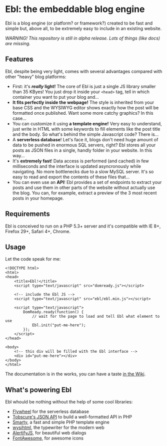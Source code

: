 Ebl: the embeddable blog engine
===============================

Ebl is a blog engine (or platform? or framework?) created to be fast and simple but, above all, to be extremely easy to include in an existing website.

*WARNING! This repository is still in alpha release. Lots of things (like docs) are missing.*

Features
--------

Ebl, despite being very light, comes with several advantages compared with other "heavy" blog platforms:

 * First: it's ***really* light!** The core of Ebl is just a single JS library smaller than 35 KByes! You just drop it inside your `<head>` tag, tell in which container you want to put your blog and...
 * **It fits perfectly inside the webpage!** The style is inherited from your base CSS and the WYSIWYG editor shows exactly how the post will be formatted once published. Want some more catchy graphics? In this case...
 * You can customize it using **a template engine!** Very easy to understand, just write in HTML with some keywords to fill elements like the post title and the body. So what's behind the simple Javascript code? There is...
 * A **serverless database**! Let's face it, blogs don't need huge amount of data to be pushed in enormous SQL servers, right? Ebl stores all your posts as JSON files in a single, handly folder in your website. In this way...
 * It's **extremely fast**! Data access is performed (and cached) in few milliseconds and the interface is updated asyncronously while navigating. No more bottlenecks due to a slow MySQL server. It's so easy to read and export the contents of these files that...
 * You can even use an **API**! Ebl provides a set of endpoints to extract your posts and use them in other parts of the website without actually use the blog. You can, for example, extract a preview of the 3 most recent posts in your homepage.

Requirements
------------
Ebl is conceived to run on a PHP 5.3+ server and it's compatible with IE 8+, Firefox 29+, Safari 4+, Chrome.

Usage
-----

Let the code speak for me:

```
<!DOCTYPE html>
<html>
<head>
	<title>Ebl!</title>
    <script type="text/javascript" src="domready.js"></script>
    
    <!-- include the Ebl JS -->
    <script type="text/javascript" src="ebl/ebl.min.js"></script>
	
	<script type="text/javascript">
		DomReady.ready(function() {
            // wait for the page to load and tell Ebl what element to use
            Ebl.init("put-me-here");
		});
	</script>
</head>

<body>
    <!-- this div will be filled with the Ebl interface -->
	<div id="put-me-here"></div>
</body>
</html>
```

The documentation is in the works, you can have a taste [in the Wiki](https://github.com/alessandrofrancesconi/ebl/wiki).

What's powering Ebl
-------------------

Ebl whould be nothing without the help of some cool libraries:

* [Flywheel](https://github.com/jamesmoss/flywheel) for the serverless database
* [Tobscure's JSON API](https://github.com/tobscure/json-api) to build a well-formatted API in PHP
* [Smarty](http://www.smarty.net/), a fast and simple PHP template engine
* [wysihtml](http://wysihtml.com/), the typewriter for the modern web
* [AlertifyJS](http://alertifyjs.com/), for beautiful web dialogs
* [FontAwesome](https://fortawesome.github.io/Font-Awesome/), for awesome icons